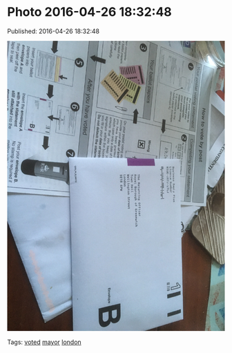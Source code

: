 
# Photo 2016-04-26 18:32:48

Published: 2016-04-26 18:32:48

![](143439595902-0.jpg)

Tags: [voted](tag-voted.md) [mayor](tag-mayor.md) [london](tag-london.md)
